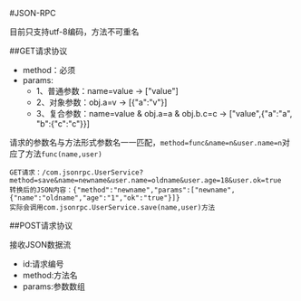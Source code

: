 #JSON-RPC

目前只支持utf-8编码，方法不可重名

##GET请求协议

* method：必须
* params:
    * 1、普通参数：name=value -> ["value"]
    * 2、对象参数：obj.a=v -> [{"a":"v"}]
    * 3、复合参数：name=value & obj.a=a & obj.b.c=c -> ["value",{"a":"a", "b":{"c":"c"}}]

请求的参数名与方法形式参数名一一匹配，`method=func&name=n&user.name=n`对应了方法`func(name,user)`

    GET请求：/com.jsonrpc.UserService?method=save&name=newname&user.name=oldname&user.age=18&user.ok=true
	转换后的JSON内容：{"method":"newname","params":["newname",{"name":"oldname","age":"1","ok":"true"}]}
	实际会调用com.jsonrpc.UserService.save(name,user)方法

##POST请求协议

接收JSON数据流

* id:请求编号
* method:方法名
* params:参数数组